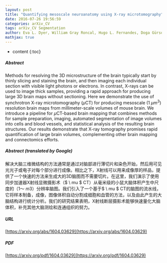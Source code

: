 ```yaml
---
layout: post
title: "Quantifying mesoscale neuroanatomy using X-ray microtomography"
date: 2016-07-26 19:56:59
categories: arXiv_CV
tags: arXiv_CV Segmentation
author: Eva L. Dyer, William Gray Roncal, Hugo L. Fernandes, Doga Gürsoy, Vincent De Andrade, Rafael Vescovi, Kamel Fezzaa, Xianghui Xiao, Joshua T. Vogelstein, Chris Jacobsen, Konrad P. Körding, Narayanan Kasthuri
mathjax: true
---
```


* content
{:toc}

##### Abstract
Methods for resolving the 3D microstructure of the brain typically start by thinly slicing and staining the brain, and then imaging each individual section with visible light photons or electrons. In contrast, X-rays can be used to image thick samples, providing a rapid approach for producing large 3D brain maps without sectioning. Here we demonstrate the use of synchrotron X-ray microtomography ($\mu$CT) for producing mesoscale $(1~\mu m^3)$ resolution brain maps from millimeter-scale volumes of mouse brain. We introduce a pipeline for $\mu$CT-based brain mapping that combines methods for sample preparation, imaging, automated segmentation of image volumes into cells and blood vessels, and statistical analysis of the resulting brain structures. Our results demonstrate that X-ray tomography promises rapid quantification of large brain volumes, complementing other brain mapping and connectomics efforts.

##### Abstract (translated by Google)
解决大脑三维微结构的方法通常是通过对脑部进行薄切片和染色开始，然后用可见光光子或电子对每个部分进行成像。相比之下，X射线可以用来成像厚的样品，提供了一个快速的方法来生成大的3D脑图而不需要切片。在这里，我们演示了使用同步加速器X射线显微摄影术（$ \ mu $ CT）从毫米级的小鼠大脑体积产生中尺度的$（1〜\ m 3）$分辨率脑图。我们引入了一个基于$ \ mu $ CT的脑图的流水线，它将样本制备，成像，图像体积自动分割成细胞和血管的方法，以及由此产生的大脑结构进行统计分析。我们的研究结果表明，X射线断层摄影术能够快速量化大脑体积，补充其他大脑测绘和连通组织的努力。

##### URL
[https://arxiv.org/abs/1604.03629](https://arxiv.org/abs/1604.03629)

##### PDF
[https://arxiv.org/pdf/1604.03629](https://arxiv.org/pdf/1604.03629)

